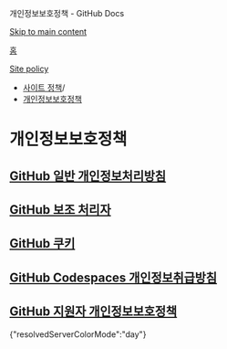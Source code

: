 개인정보보호정책 - GitHub Docs

[Skip to main content](#main-content)

[홈](/ko)

[Site policy](/ko/site-policy)

* [사이트 정책](/ko/site-policy)/
* [개인정보보호정책](/ko/site-policy/privacy-policies)

개인정보보호정책
==========

[GitHub 일반 개인정보처리방침](/ko/site-policy/privacy-policies/github-general-privacy-statement)
----------

[GitHub 보조 처리자](/ko/site-policy/privacy-policies/github-subprocessors)
----------

[GitHub 쿠키](/ko/site-policy/privacy-policies/github-cookies)
----------

[GitHub Codespaces 개인정보취급방침](/ko/site-policy/privacy-policies/github-codespaces-privacy-statement)
----------

[GitHub 지원자 개인정보보호정책](/ko/site-policy/privacy-policies/github-candidate-privacy-policy)
----------

{"resolvedServerColorMode":"day"}
